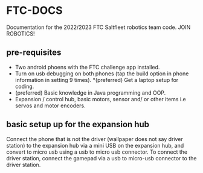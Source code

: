 # FTC-DOCS
Documentation for the 2022/2023 FTC Saltfleet robotics team code.
JOIN ROBOTICS!
## pre-requisites
* Two android phoens with the FTC challenge app installed.
* Turn on usb debugging on both phones (tap the build option in phone information in setting 9 times).
*(preferred) Get a laptop setup for coding.
* (preferred) Basic knowledge in Java programming and OOP.
* Expansion / control hub, basic motors, sensor and/ or other items i.e servos and motor encoders.
## basic setup up for the expansion hub
Connect the phone that is not the driver (wallpaper does not say driver station)
to the expansion hub via a mini USB on the expansion hub, and convert to micro usb using a usb to micro usb connector.
To connect the driver station, connect the gamepad via a usb to micro-usb connector to the driver station.
